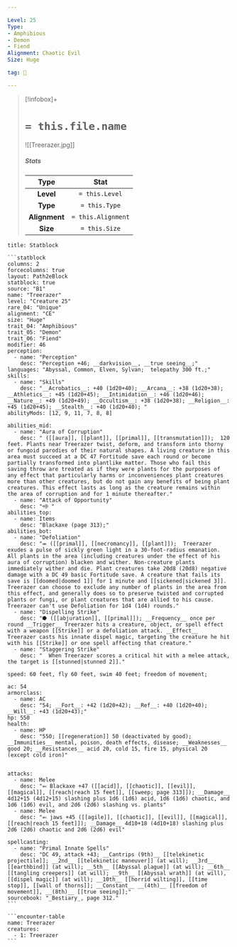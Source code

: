 ```yaml
---

Level: 25
Type:
- Amphibious
- Demon
- Fiend
Alignment: Chaotic Evil
Size: Huge

tag: 👹

---
```


> [!infobox]+
> #  `= this.file.name`
> ![[Treerazer.jpg]]
> ##### Stats
> Type | Stat |
> :---:|:---:|
> **Level** | `= this.Level` |
> **Type** | `= this.Type` |
> **Alignment** | `= this.Alignment` |
> **Size** | `= this.Size` |



````ad-info
title: Statblock

```statblock
columns: 2
forcecolumns: true
layout: Path2eBlock
statblock: true
source: "B1"
name: "Treerazer"
level: "Creature 25"
rare_04: "Unique"
alignment: "CE"
size: "Huge"
trait_04: "Amphibious"
trait_05: "Demon"
trait_06: "Fiend"
modifier: 46
perception:
  - name: "Perception"
    desc: "Perception +46; __darkvision__, __true seeing__;"
languages: "Abyssal, Common, Elven, Sylvan;  telepathy 300 ft.;"
skills:
  - name: "Skills"
    desc: "__Acrobatics__: +40 (1d20+40); __Arcana__: +38 (1d20+38); __Athletics__: +45 (1d20+45); __Intimidation__: +46 (1d20+46); __Nature__: +49 (1d20+49); __Occultism__: +38 (1d20+38); __Religion__: +45 (1d20+45); __Stealth__: +40 (1d20+40); "
abilityMods: [12, 9, 11, 7, 8, 8]

abilities_mid:
  - name: "Aura of Corruption"
    desc: " ([[aura]], [[plant]], [[primal]], [[transmutation]]);  120 feet. Plants near Treerazer twist, deform, and transform into thorny or fungoid parodies of their natural shapes. A living creature in this area must succeed at a DC 47 Fortitude save each round or become partially transformed into plantlike matter. Those who fail this saving throw are treated as if they were plants for the purposes of any effect that particularly harms or inconveniences plant creatures more than other creatures, but do not gain any benefits of being plant creatures. This effect lasts as long as the creature remains within the area of corruption and for 1 minute thereafter."
  - name: "Attack of Opportunity"
    desc: "⬲ "
abilities_top:
  - name: Items
    desc: "Blackaxe (page 313);"
abilities_bot:
  - name: "Defoliation"
    desc: "⬺ ([[primal]], [[necromancy]], [[plant]]);  Treerazer exudes a pulse of sickly green light in a 30-foot-radius emanation. All plants in the area (including creatures under the effect of his aura of corruption) blacken and wither. Non-creature plants immediately wither and die. Plant creatures take 20d8 (20d8) negative damage with a DC 49 basic Fortitude save. A creature that fails its save is [[doomed|doomed 1]] for 1 minute and [[sickened|sickened 3]]. Treerazer can choose to exclude any number of plants in the area from this effect, and generally does so to preserve twisted and corrupted plants or fungi, or plant creatures that are allied to his cause. Treerazer can't use Defoliation for 1d4 (1d4) rounds."
  - name: "Dispelling Strike"
    desc: "⭓ ([[abjuration]], [[primal]]); __Frequency__ once per round __Trigger__ Treerazer hits a creature, object, or spell effect with a weapon [[Strike]] or a defoliation attack. __Effect__  Treerazer casts his innate dispel magic, targeting the creature he hit with his [[Strike]] or one spell affecting that creature."
  - name: "Staggering Strike"
    desc: "  When Treerazer scores a critical hit with a melee attack, the target is [[stunned|stunned 2]]."

speed: 60 feet, fly 60 feet, swim 40 feet; freedom of movement;

ac: 54
armorclass:
  - name: AC
    desc: "54; __Fort__: +42 (1d20+42); __Ref__: +40 (1d20+40); __Will__: +43 (1d20+43);"
hp: 550
health:
  - name: HP
    desc: "550; [[regeneration]] 50 (deactivated by good); __Immunities__ mental, poison, death effects, disease; __Weaknesses__ good 20; __Resistances__ acid 20, cold 15, fire 15, physical 20 (except cold iron)"


attacks:
  - name: Melee
    desc: "⬻ Blackaxe +47 ([[acid]], [[chaotic]], [[evil]], [[magical]], [[reach|reach 15 feet]], [[sweep; page 313]]); __Damage__ 4d12+15 (4d12+15) slashing plus 1d6 (1d6) acid, 1d6 (1d6) chaotic, and 1d6 (1d6) evil, and 2d6 (2d6) slashing vs. plants"
  - name: Melee
    desc: "⬻ jaws +45 ([[agile]], [[chaotic]], [[evil]], [[magical]], [[reach|reach 15 feet]]); __Damage__ 4d10+18 (4d10+18) slashing plus 2d6 (2d6) chaotic and 2d6 (2d6) evil"

spellcasting:
  - name: "Primal Innate Spells"
    desc: "DC 49, attack +43; __Cantrips (9th)__ [[telekinetic projectile]]; __2nd__ [[telekinetic maneuver]] (at will); __3rd__ [[earthbind]] (at will); __5th__ [[Abyssal plague]] (at will); __6th__ [[tangling creepers]] (at will); __9th__ [[Abyssal wrath]] (at will), [[dispel magic]] (at will); __10th__ [[horrid wilting]], [[time stop]], [[wall of thorns]]; __Constant__ __(4th)__ [[freedom of movement]], __(8th)__ [[true seeing]];"
sourcebook: "_Bestiary_, page 312."
```

```encounter-table
name: Treerazer
creatures:
  - 1: Treerazer
```

````


